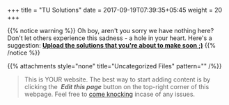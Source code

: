 +++
title = "TU Solutions"
date =  2017-09-19T07:39:35+05:45
weight = 20
+++

{{% notice warning %}}
Oh boy, aren't you sorry we have nothing here? Don't let others experience this sadness - a hole in your heart. Here's a suggestion: [__Upload the solutions that you're about to make soon ;)__](/6thSem/en/how-to-contribute)
{{% /notice %}}

{{% attachments style="none" title="Uncategorized Files" pattern="" /%}}

> This is YOUR website. The best way to start adding content is by clicking the <i class="fa fa-code-fork">&nbsp;__Edit this page__</i> button on the top-right corner of this webpage. Feel free to [come knocking](https://m.me/CSITauthority "We're responsive on messenger!") incase of any issues.
